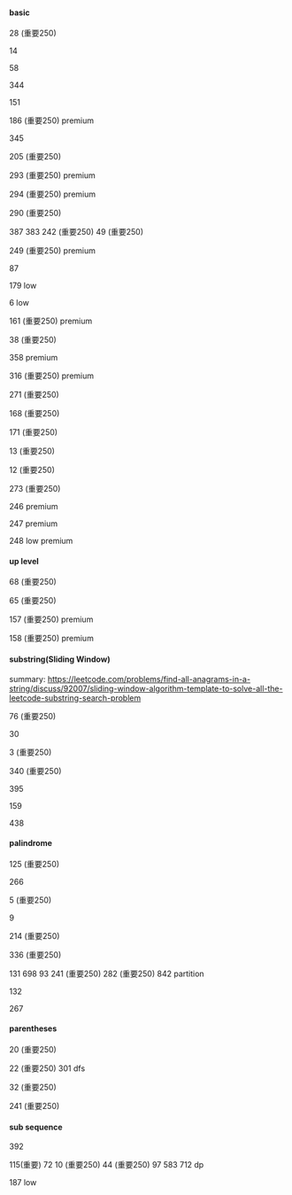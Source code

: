 #### basic

28 (重要250)

14

58 

344

151

186 (重要250) premium

345

205 (重要250)

293 (重要250) premium

294 (重要250) premium

290 (重要250)

387 383 242 (重要250) 49 (重要250)

249 (重要250) premium

87

179 low

6 low

161 (重要250) premium

38 (重要250)

358 premium

316 (重要250) premium

271 (重要250)

168 (重要250)

171 (重要250)

13 (重要250)

12 (重要250)

273 (重要250)

246 premium

247 premium

248 low premium


#### up level

68 (重要250)

65 (重要250)

157 (重要250) premium

158 (重要250) premium


#### substring(Sliding Window) 

summary: https://leetcode.com/problems/find-all-anagrams-in-a-string/discuss/92007/sliding-window-algorithm-template-to-solve-all-the-leetcode-substring-search-problem

76 (重要250)

30

3 (重要250)

340 (重要250)

395

159

438


#### palindrome

125 (重要250)

266

5 (重要250)

9

214 (重要250)

336 (重要250)

131 698 93 241 (重要250) 282 (重要250) 842 partition

132

267


#### parentheses

20 (重要250)

22 (重要250) 301 dfs

32 (重要250)

241 (重要250)


#### sub sequence

392

115(重要) 72 10 (重要250) 44 (重要250) 97 583 712 dp

187 low